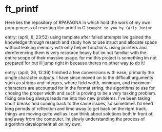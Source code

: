 # ft_printf
Here lies the repository of RPAPAGNA in which hold the work of my own
poor process of rewriting libc printf in C
`brought to you by Carls Junior`

entry: (april, 8, 23:52)
using template after failed attempts Ive gained the knowledge through
resarch and study how to use struct and allocate space without leaking
memory with only helper functions.
using pointers and dereferencing them is very resource heavy but im not
familiar with the entire scope of their massive usage.
for me this project is something im not prepared for but Ill jump right
in because theres no other way to do it!

entry: (april, 26, 12:36)
finished a few conversions with ease, primarily the single character
outputs. I have since moved on to the difficult arguments such as strings
and integers, where field width, minimum, and maximum characters are
accounted for in the format string. the algorithms to use for chosing the
proper width and such is proving to be a very tasking problem. fixing one
bug always leads me into two new problems. I've been taking short breaks
and coming back to the same issues, so sometimes I'd need long periods of
reflection and time away to get back on the right track. things are moving
quite well as I can think about solutions both in front of, and away from
the computer. Im slowly understanding the process of algorithm development
all on my own.